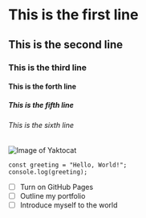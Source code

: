 # This is the first line
## This is the second line
### This is the third line
#### This is the forth line
##### This is the fifth line
###### This is the sixth line

![Image of Yaktocat](https://octodex.github.com/images/yaktocat.png)

```
const greeting = "Hello, World!";
console.log(greeting);
```
- [ ] Turn on GitHub Pages
- [ ] Outline my portfolio
- [ ] Introduce myself to the world
